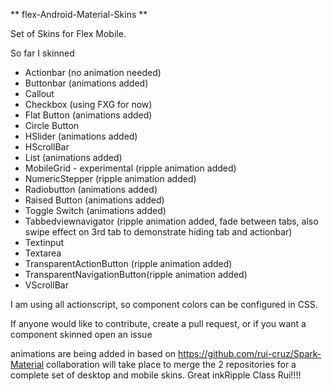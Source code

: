 ** flex-Android-Material-Skins **

Set of Skins for Flex Mobile. 

So far I skinned

- Actionbar (no animation needed)
- Buttonbar (animations added)
- Callout
- Checkbox (using FXG for now) 
- Flat Button (animations added)
- Circle Button 
- HSlider (animations added)
- HScrollBar
- List (animations added)
- MobileGrid - experimental (ripple animation added)
- NumericStepper (ripple animation added)
- Radiobutton (animations added) 
- Raised Button (animations added)
- Toggle Switch (animations added)
- Tabbedviewnavigator (ripple animation added, fade between tabs, also swipe effect on 3rd tab to demonstrate hiding tab and actionbar)
- Textinput 
- Textarea 
- TransparentActionButton (ripple animation added) 
- TransparentNavigationButton(ripple animation added) 
- VScrollBar

I am using all actionscript, so component colors can be configured in CSS. 

If anyone would like to contribute, create a pull request, or if you want a component skinned open an issue

animations are being added in based on https://github.com/rui-cruz/Spark-Material collaboration will take place 
to merge the 2 repositories for a complete set of desktop and mobile skins. Great inkRipple Class Rui!!!!
